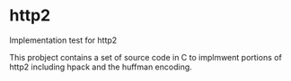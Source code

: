 # http2
Implementation test for http2

This probject contains a set of source code in C to implmwent portions of http2 including hpack and the huffman encoding.